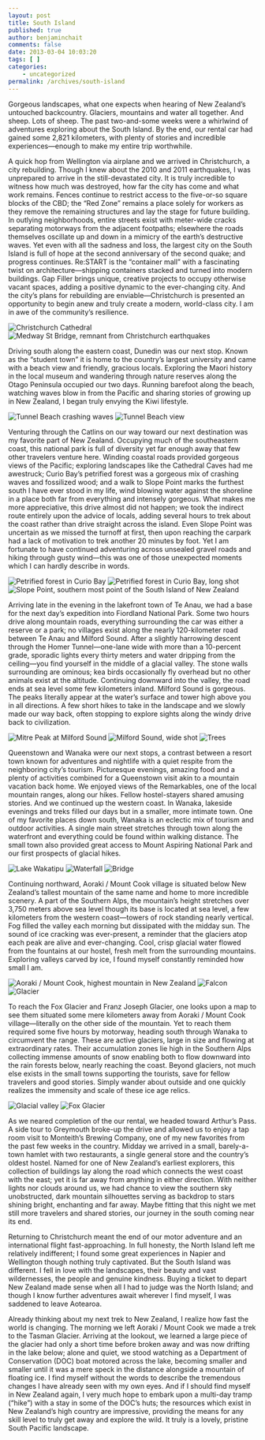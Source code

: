 ```yaml
---
layout: post
title: South Island
published: true
author: benjaminchait
comments: false
date: 2013-03-04 10:03:20
tags: [ ]
categories:
    - uncategorized
permalink: /archives/south-island
---
```

Gorgeous landscapes, what one expects when hearing of New Zealand’s untouched backcountry. Glaciers, mountains and water all together. And sheep. Lots of sheep. The past two-and-some weeks were a whirlwind of adventures exploring about the South Island. By the end, our rental car had gained some 2,821 kilometers, with plenty of stories and incredible experiences—enough to make my entire trip worthwhile.

A quick hop from Wellington via airplane and we arrived in Christchurch, a city rebuilding. Though I knew about the 2010 and 2011 earthquakes, I was unprepared to arrive in the still-devastated city. It is truly incredible to witness how much was destroyed, how far the city has come and what work remains. Fences continue to restrict access to the five-or-so square blocks of the CBD; the &#8220;Red Zone&#8221; remains a place solely for workers as they remove the remaining structures and lay the stage for future building. In outlying neighborhoods, entire streets exist with meter-wide cracks separating motorways from the adjacent footpaths; elsewhere the roads themselves oscillate up and down in a mimicry of the earth&#8217;s destructive waves. Yet even with all the sadness and loss, the largest city on the South Island is full of hope at the second anniversary of the second quake; and progress continues. Re:START is the &#8220;container mall&#8221; with a fascinating twist on architecture—shipping containers stacked and turned into modern buildings. Gap Filler brings unique, creative projects to occupy otherwise vacant spaces, adding a positive dynamic to the ever-changing city. And the city&#8217;s plans for rebuilding are enviable—Christchurch is presented an opportunity to begin anew and truly create a modern, world-class city. I am in awe of the community&#8217;s resilience.


![Christchurch Cathedral][1]
![Medway St Bridge, remnant from Christchurch earthquakes][2]

Driving south along the eastern coast, Dunedin was our next stop. Known as the “student town” it is home to the country’s largest university and came with a beach view and friendly, gracious locals. Exploring the Maori history in the local museum and wandering through nature reserves along the Otago Peninsula occupied our two days. Running barefoot along the beach, watching waves blow in from the Pacific and sharing stories of growing up in New Zealand, I began truly envying the Kiwi lifestyle.


![Tunnel Beach crashing waves][3]
![Tunnel Beach view][4]

Venturing through the Catlins on our way toward our next destination was my favorite part of New Zealand. Occupying much of the southeastern coast, this national park is full of diversity yet far enough away that few other travelers venture here. Winding coastal roads provided gorgeous views of the Pacific; exploring landscapes like the Cathedral Caves had me awestruck; Curio Bay&#8217;s petrified forest was a gorgeous mix of crashing waves and fossilized wood; and a walk to Slope Point marks the furthest south I have ever stood in my life, wind blowing water against the shoreline in a place both far from everything and intensely gorgeous. What makes me more appreciative, this drive almost did not happen; we took the indirect route entirely upon the advice of locals, adding several hours to trek about the coast rather than drive straight across the island. Even Slope Point was uncertain as we missed the turnoff at first, then upon reaching the carpark had a lack of motivation to trek another 20 minutes by foot. Yet I am fortunate to have continued adventuring across unsealed gravel roads and hiking through gusty wind—this was one of those unexpected moments which I can hardly describe in words.


![Petrified forest in Curio Bay][5]
![Petrified forest in Curio Bay, long shot][6]
![Slope Point, southern most point of the South Island of New Zealand][7]

Arriving late in the evening in the lakefront town of Te Anau, we had a base for the next day&#8217;s expedition into Fiordland National Park. Some two hours drive along mountain roads, everything surrounding the car was either a reserve or a park; no villages exist along the nearly 120-kilometer road between Te Anau and Milford Sound. After a slightly harrowing descent through the Homer Tunnel—one-lane wide with more than a 10-percent grade, sporadic lights every thirty meters and water dripping from the ceiling—you find yourself in the middle of a glacial valley. The stone walls surrounding are ominous; kea birds occasionally fly overhead but no other animals exist at the altitude. Continuing downward into the valley, the road ends at sea level some few kilometers inland. Milford Sound is gorgeous. The peaks literally appear at the water&#8217;s surface and tower high above you in all directions. A few short hikes to take in the landscape and we slowly made our way back, often stopping to explore sights along the windy drive back to civilization.


![Mitre Peak at Milford Sound][8]
![Milford Sound, wide shot][9]
![Trees][10]

Queenstown and Wanaka were our next stops, a contrast between a resort town known for adventures and nightlife with a quiet respite from the neighboring city’s tourism. Picturesque evenings, amazing food and a plenty of activities combined for a Queenstown visit akin to a mountain vacation back home. We enjoyed views of the Remarkables, one of the local mountain ranges, along our hikes. Fellow hostel-stayers shared amusing stories. And we continued up the western coast. In Wanaka, lakeside evenings and treks filled our days but in a smaller, more intimate town. One of my favorite places down south, Wanaka is an eclectic mix of tourism and outdoor activities. A single main street stretches through town along the waterfront and everything could be found within walking distance. The small town also provided great access to Mount Aspiring National Park and our first prospects of glacial hikes.


![Lake Wakatipu][11]
![Waterfall][12]
![Bridge][13]

Continuing northward, Aoraki / Mount Cook village is situated below New Zealand&#8217;s tallest mountain of the same name and home to more incredible scenery. A part of the Southern Alps, the mountain&#8217;s height stretches over 3,750 meters above sea level though its base is located at sea level, a few kilometers from the western coast—towers of rock standing nearly vertical. Fog filled the valley each morning but dissipated with the midday sun. The sound of ice cracking was ever-present, a reminder that the glaciers atop each peak are alive and ever-changing. Cool, crisp glacial water flowed from the fountains at our hostel, fresh melt from the surrounding mountains. Exploring valleys carved by ice, I found myself constantly reminded how small I am.


![Aoraki / Mount Cook, highest mountain in New Zealand][14]
![Falcon][15]
![Glacier][16]

To reach the Fox Glacier and Franz Joseph Glacier, one looks upon a map to see them situated some mere kilometers away from Aoraki / Mount Cook village—literally on the other side of the mountain. Yet to reach them required some five hours by motorway, heading south through Wanaka to circumvent the range. These are active glaciers, large in size and flowing at extraordinary rates. Their accumulation zones lie high in the Southern Alps collecting immense amounts of snow enabling both to flow downward into the rain forests below, nearly reaching the coast. Beyond glaciers, not much else exists in the small towns supporting the tourists, save for fellow travelers and good stories. Simply wander about outside and one quickly realizes the immensity and scale of these ice age relics.


![Glacial valley][17]
![Fox Glacier][18]

As we neared completion of the our rental, we headed toward Arthur’s Pass. A side tour to Greymouth broke-up the drive and allowed us to enjoy a tap room visit to Monteith&#8217;s Brewing Company, one of my new favorites from the past few weeks in the country. Midday we arrived in a small, barely-a-town hamlet with two restaurants, a single general store and the country&#8217;s oldest hostel. Named for one of New Zealand&#8217;s earliest explorers, this collection of buildings lay along the road which connects the west coast with the east; yet it is far away from anything in either direction. With neither lights nor clouds around us, we had chance to view the southern sky unobstructed, dark mountain silhouettes serving as backdrop to stars shining bright, enchanting and far away. Maybe fitting that this night we met still more travelers and shared stories, our journey in the south coming near its end.

Returning to Christchurch meant the end of our motor adventure and an international flight fast-approaching. In full honesty, the North Island left me relatively indifferent; I found some great experiences in Napier and Wellington though nothing truly captivated. But the South Island was different. I fell in love with the landscapes, their beauty and vast wildernesses, the people and genuine kindness. Buying a ticket to depart New Zealand made sense when all I had to judge was the North Island; and though I know further adventures await wherever I find myself, I was saddened to leave Aotearoa.

Already thinking about my next trek to New Zealand, I realize how fast the world is changing. The morning we left Aoraki / Mount Cook we made a trek to the Tasman Glacier. Arriving at the lookout, we learned a large piece of the glacier had only a short time before broken away and was now drifting in the lake below; alone and quiet, we stood watching as a Department of Conservation (DOC) boat motored across the lake, becoming smaller and smaller until it was a mere speck in the distance alongside a mountain of floating ice. I find myself without the words to describe the tremendous changes I have already seen with my own eyes. And if I should find myself in New Zealand again, I very much hope to embark upon a multi-day tramp (&#8220;hike&#8221;) with a stay in some of the DOC’s huts; the resources which exist in New Zealand&#8217;s high country are impressive, providing the means for any skill level to truly get away and explore the wild. It truly is a lovely, pristine South Pacific landscape.

 [1]: /wp-content/uploads/media/img/2013/03/south-island/DSC03208.jpg
 [2]: /wp-content/uploads/media/img/2013/03/south-island/DSC03217.jpg
 [3]: /wp-content/uploads/media/img/2013/03/south-island/DSC03260.jpg
 [4]: /wp-content/uploads/media/img/2013/03/south-island/DSC03263.jpg
 [5]: /wp-content/uploads/media/img/2013/03/south-island/DSC03344.jpg
 [6]: /wp-content/uploads/media/img/2013/03/south-island/DSC03348.jpg
 [7]: /wp-content/uploads/media/img/2013/03/south-island/DSC03353.jpg
 [8]: /wp-content/uploads/media/img/2013/03/south-island/DSC03372.jpg
 [9]: /wp-content/uploads/media/img/2013/03/south-island/DSC03386.jpg
 [10]: /wp-content/uploads/media/img/2013/03/south-island/DSC03426.jpg
 [11]: /wp-content/uploads/media/img/2013/03/south-island/DSC03464.jpg
 [12]: /wp-content/uploads/media/img/2013/03/south-island/DSC03480.jpg
 [13]: /wp-content/uploads/media/img/2013/03/south-island/DSC03494.jpg
 [14]: /wp-content/uploads/media/img/2013/03/south-island/DSC03510.jpg
 [15]: /wp-content/uploads/media/img/2013/03/south-island/DSC03523.jpg
 [16]: /wp-content/uploads/media/img/2013/03/south-island/DSC03525.jpg
 [17]: /wp-content/uploads/media/img/2013/03/south-island/DSC03544.jpg
 [18]: /wp-content/uploads/media/img/2013/03/south-island/DSC03549.jpg
